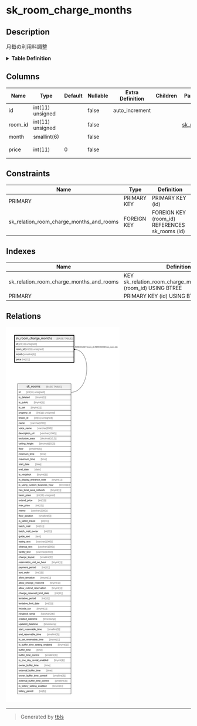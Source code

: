 # sk_room_charge_months

## Description

月毎の利用料調整

<details>
<summary><strong>Table Definition</strong></summary>

```sql
CREATE TABLE `sk_room_charge_months` (
  `id` int(11) unsigned NOT NULL AUTO_INCREMENT COMMENT 'id',
  `room_id` int(11) unsigned NOT NULL,
  `month` smallint(6) NOT NULL COMMENT '月',
  `price` int(11) NOT NULL DEFAULT '0' COMMENT '値段の増減',
  PRIMARY KEY (`id`),
  KEY `sk_relation_room_charge_months_and_rooms` (`room_id`),
  CONSTRAINT `sk_relation_room_charge_months_and_rooms` FOREIGN KEY (`room_id`) REFERENCES `sk_rooms` (`id`) ON DELETE CASCADE ON UPDATE CASCADE
) ENGINE=InnoDB AUTO_INCREMENT=[Redacted by tbls] DEFAULT CHARSET=utf8 COMMENT='月毎の利用料調整'
```

</details>

## Columns

| Name | Type | Default | Nullable | Extra Definition | Children | Parents | Comment |
| ---- | ---- | ------- | -------- | ---------------- | -------- | ------- | ------- |
| id | int(11) unsigned |  | false | auto_increment |  |  | id |
| room_id | int(11) unsigned |  | false |  |  | [sk_rooms](sk_rooms.md) |  |
| month | smallint(6) |  | false |  |  |  | 月 |
| price | int(11) | 0 | false |  |  |  | 値段の増減 |

## Constraints

| Name | Type | Definition |
| ---- | ---- | ---------- |
| PRIMARY | PRIMARY KEY | PRIMARY KEY (id) |
| sk_relation_room_charge_months_and_rooms | FOREIGN KEY | FOREIGN KEY (room_id) REFERENCES sk_rooms (id) |

## Indexes

| Name | Definition |
| ---- | ---------- |
| sk_relation_room_charge_months_and_rooms | KEY sk_relation_room_charge_months_and_rooms (room_id) USING BTREE |
| PRIMARY | PRIMARY KEY (id) USING BTREE |

## Relations

![er](sk_room_charge_months.svg)

---

> Generated by [tbls](https://github.com/k1LoW/tbls)
